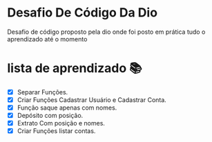 # Desafio De Código Da Dio
 
Desafio de código proposto pela dio onde foi posto em prática tudo o aprendizado até o momento


# lista de aprendizado 📚

- [x] Separar Funções.
- [x] Criar Funções Cadastrar Usuário e Cadastrar Conta.
- [x] Função saque apenas com nomes.
- [x] Depósito com posição.
- [x] Extrato Com posição e nomes.
- [x] Criar Funções listar contas.  
